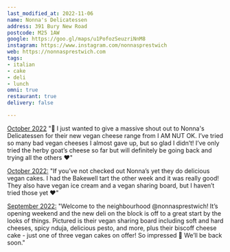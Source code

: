 ```yaml
---
last_modified_at: 2022-11-06
name: Nonna's Delicatessen
address: 391 Bury New Road
postcode: M25 1AW
google: https://goo.gl/maps/u1PofozSeuzriNnM8
instagram: https://www.instagram.com/nonnasprestwich
web: https://nonnasprestwich.com
tags:
- italian
- cake
- deli
- lunch
omni: true
restaurant: true
delivery: false

---
```


[October 2022](https://www.facebook.com/groups/veganprestwich/posts/1779032682474140) "👋 I just wanted to give a massive shout out to Nonna's Delicatessen for their new vegan cheese range from I AM NUT OK. I’ve tried so many bad vegan cheeses I almost gave up, but so glad I didn’t! I’ve only tried the herby goat’s cheese so far but will definitely be going back and trying all the others ❤️"

[October 2022:](https://www.facebook.com/groups/veganprestwich/posts/1774249492952459/) "If you’ve not checked out Nonna’s yet they do delicious vegan cakes. I had the Bakewell tart the other week and it was really good! They also have vegan ice cream and a vegan sharing board, but I haven’t tried those yet ♥️"

[September 2022:](https://www.instagram.com/p/CiC-MjQNLfS) "Welcome to the neighbourhood @nonnasprestwich! It’s opening weekend and the new deli on the block is off to a great start by the looks of things. Pictured is their vegan sharing board including soft and hard cheeses, spicy nduja, delicious pesto, and more, plus their biscoff cheese cake - just one of three vegan cakes on offer! So impressed 🌟 We’ll be back soon."
